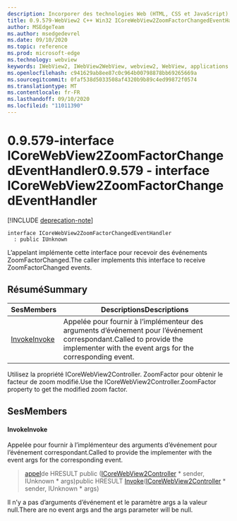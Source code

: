 ```yaml
---
description: Incorporer des technologies Web (HTML, CSS et JavaScript) dans vos applications natives avec le contrôle Microsoft Edge WebView2
title: 0.9.579-WebView2 C++ Win32 ICoreWebView2ZoomFactorChangedEventHandler
author: MSEdgeTeam
ms.author: msedgedevrel
ms.date: 09/10/2020
ms.topic: reference
ms.prod: microsoft-edge
ms.technology: webview
keywords: IWebView2, IWebView2WebView, webview2, WebView, applications Win32, Win32, Edge, ICoreWebView2, ICoreWebView2Controller, contrôle de navigateur, html Edge, ICoreWebView2ZoomFactorChangedEventHandler
ms.openlocfilehash: c941629ab8ee87c0c964b00798878bb69265669a
ms.sourcegitcommit: 0faf538d5033508af4320b9b89c4ed99872f0574
ms.translationtype: MT
ms.contentlocale: fr-FR
ms.lasthandoff: 09/10/2020
ms.locfileid: "11011390"
---
```

# <span data-ttu-id="d90f9-104">0.9.579-interface ICoreWebView2ZoomFactorChangedEventHandler</span><span class="sxs-lookup"><span data-stu-id="d90f9-104">0.9.579 - interface ICoreWebView2ZoomFactorChangedEventHandler</span></span> 

[!INCLUDE [deprecation-note](../../includes/deprecation-note.md)]

```
interface ICoreWebView2ZoomFactorChangedEventHandler
  : public IUnknown
```

<span data-ttu-id="d90f9-105">L’appelant implémente cette interface pour recevoir des événements ZoomFactorChanged.</span><span class="sxs-lookup"><span data-stu-id="d90f9-105">The caller implements this interface to receive ZoomFactorChanged events.</span></span>

## <span data-ttu-id="d90f9-106">Résumé</span><span class="sxs-lookup"><span data-stu-id="d90f9-106">Summary</span></span>

 <span data-ttu-id="d90f9-107">Ses</span><span class="sxs-lookup"><span data-stu-id="d90f9-107">Members</span></span>                        | <span data-ttu-id="d90f9-108">Descriptions</span><span class="sxs-lookup"><span data-stu-id="d90f9-108">Descriptions</span></span>
--------------------------------|---------------------------------------------
[<span data-ttu-id="d90f9-109">Invoke</span><span class="sxs-lookup"><span data-stu-id="d90f9-109">Invoke</span></span>](#invoke) | <span data-ttu-id="d90f9-110">Appelée pour fournir à l’implémenteur des arguments d’événement pour l’événement correspondant.</span><span class="sxs-lookup"><span data-stu-id="d90f9-110">Called to provide the implementer with the event args for the corresponding event.</span></span>

<span data-ttu-id="d90f9-111">Utilisez la propriété ICoreWebView2Controller. ZoomFactor pour obtenir le facteur de zoom modifié.</span><span class="sxs-lookup"><span data-stu-id="d90f9-111">Use the ICoreWebView2Controller.ZoomFactor property to get the modified zoom factor.</span></span>

## <span data-ttu-id="d90f9-112">Ses</span><span class="sxs-lookup"><span data-stu-id="d90f9-112">Members</span></span>

#### <span data-ttu-id="d90f9-113">Invoke</span><span class="sxs-lookup"><span data-stu-id="d90f9-113">Invoke</span></span> 

<span data-ttu-id="d90f9-114">Appelée pour fournir à l’implémenteur des arguments d’événement pour l’événement correspondant.</span><span class="sxs-lookup"><span data-stu-id="d90f9-114">Called to provide the implementer with the event args for the corresponding event.</span></span>

> <span data-ttu-id="d90f9-115">[appel](#invoke)de HRESULT public ([ICoreWebView2Controller](icorewebview2controller.md) \* sender, IUnknown \* args)</span><span class="sxs-lookup"><span data-stu-id="d90f9-115">public HRESULT [Invoke](#invoke)([ICoreWebView2Controller](icorewebview2controller.md) \* sender, IUnknown \* args)</span></span>

<span data-ttu-id="d90f9-116">Il n’y a pas d’arguments d’événement et le paramètre args a la valeur null.</span><span class="sxs-lookup"><span data-stu-id="d90f9-116">There are no event args and the args parameter will be null.</span></span>

